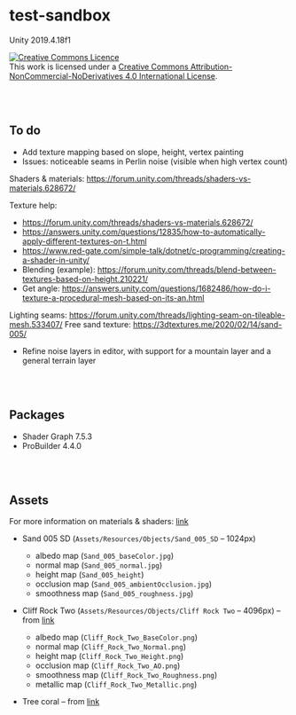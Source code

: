 # test-sandbox
Unity 2019.4.18f1

<a rel="license" href="http://creativecommons.org/licenses/by-nc-nd/4.0/"><img alt="Creative Commons Licence" style="border-width:0" src="https://i.creativecommons.org/l/by-nc-nd/4.0/80x15.png" /></a><br />This work is licensed under a <a rel="license" href="http://creativecommons.org/licenses/by-nc-nd/4.0/">Creative Commons Attribution-NonCommercial-NoDerivatives 4.0 International License</a>.

<br><br>

## To do
* Add texture mapping based on slope, height, vertex painting
* Issues: noticeable seams in Perlin noise (visible when high vertex count)


Shaders & materials: https://forum.unity.com/threads/shaders-vs-materials.628672/

Texture help:
* https://forum.unity.com/threads/shaders-vs-materials.628672/
* https://answers.unity.com/questions/12835/how-to-automatically-apply-different-textures-on-t.html
* https://www.red-gate.com/simple-talk/dotnet/c-programming/creating-a-shader-in-unity/
* Blending (example): https://forum.unity.com/threads/blend-between-textures-based-on-height.210221/
* Get angle: https://answers.unity.com/questions/1682486/how-do-i-texture-a-procedural-mesh-based-on-its-an.html

Lighting seams: https://forum.unity.com/threads/lighting-seam-on-tileable-mesh.533407/
Free sand texture: https://3dtextures.me/2020/02/14/sand-005/

* Refine noise layers in editor, with support for a mountain layer and a general terrain layer

<br><br>

## Packages
* Shader Graph 7.5.3
* ProBuilder 4.4.0

<br><br>

## Assets
For more information on materials & shaders: <a href="https://docs.unity3d.com/Manual/StandardShaderMaterialParameters.html" target="_blank">link</a>
* Sand 005 SD (`Assets/Resources/Objects/Sand_005_SD` – 1024px)
  * albedo map (`Sand_005_baseColor.jpg`)
  * normal map (`Sand_005_normal.jpg`)
  * height map (`Sand_005_height`)
  * occlusion map (`Sand_005_ambientOcclusion.jpg`)
  * smoothness map (`Sand_005_roughness.jpg`)

* Cliff Rock Two (`Assets/Resources/Objects/Cliff Rock Two` – 4096px) – from <a href="https://www.cgtrader.com/free-3d-models/exterior/other/cliff-rock-two" target="_blank">link</a>
  * albedo map (`Cliff_Rock_Two_BaseColor.png`)
  * normal map (`Cliff_Rock_Two_Normal.png`)
  * height map (`Cliff_Rock_Two_Height.png`)
  * occlusion map (`Cliff_Rock_Two_AO.png`)
  * smoothness map (`Cliff_Rock_Two_Roughness.png`)
  * metallic map (`Cliff_Rock_Two_Metallic.png`)

* Tree coral – from <a href="https://free3d.com/3d-model/tree-coral-v2--625204.html" target="_blank">link</a>
